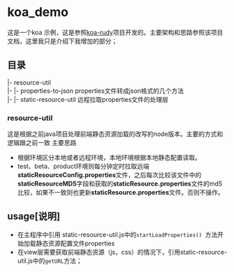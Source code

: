 # koa_demo

这是一个koa 示例，这是参照[koa-rudy](https://github.com/iwfe/koa-rudy)项目开发的。主要架构和思路参照该项目文档，这里我只是介绍下我增加的部分；

## 目录
|- resource-util	
|- |- properties-to-json properties文件转成json格式的几个方法	
|- |- static-resource-util	远程拉取properties文件的处理层	

### resource-util
这是根据之前java项目处理前端静态资源加载的改写的node版本。主要的方式和逻辑跟之前一致
主要思路
- 根据环境区分本地或者远程环境，本地环境根据本地静态配置读取。
- test、beta、product环境则每分钟定时拉取远端**staticResourceConfig.properties**文件，之后每次比较该文件中的**staticResourceMD5**字段和获取的**staticResource.properties**文件的md5比较，如果不一致则也更新**staticResource.properties**文件。否则不操作。

## usage[说明]
- 在主程序中引用 static-resource-util.js中的```startLoadProperties() ```方法开始加载静态资源配置文件properties
- 在view层需要获取前端静态资源（js，css）的情况下，引用static-resource-util.js中的```getURL```方法；

